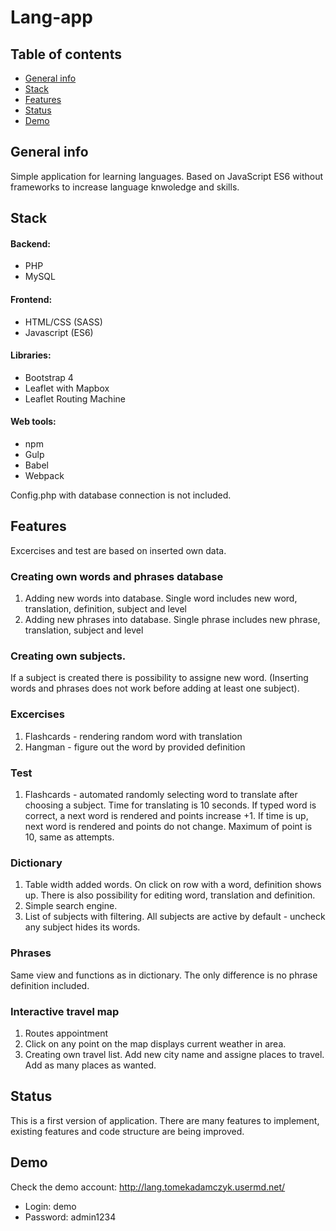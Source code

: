 # Lang-app
## Table of contents
* [General info](#general-info)
* [Stack](#stack)
* [Features](#features)
* [Status](#status)
* [Demo](#demo)

## General info
Simple application for learning languages. Based on JavaScript ES6 without frameworks to increase language knwoledge and skills.

## Stack
#### Backend:
 - PHP
 - MySQL
#### Frontend:
 - HTML/CSS (SASS)
 - Javascript (ES6)
#### Libraries:
 - Bootstrap 4
 - Leaflet with Mapbox
 - Leaflet Routing Machine
#### Web tools:
 - npm
 - Gulp
 - Babel
 - Webpack
 
 Config.php with database connection is not included.
 
 ## Features
 Excercises and test are based on inserted own data.
 ### Creating own words and phrases database
 1. Adding new words into database. Single word includes new word, translation, definition, subject and level
 2. Adding new phrases into database. Single phrase includes new phrase, translation, subject and level
 ### Creating own subjects.
 If a subject is created there is possibility to assigne new word. (Inserting words and phrases does not work before adding at least one subject).
 ### Excercises
 1. Flashcards - rendering random word with translation
 2. Hangman - figure out the word by provided definition
 ### Test
 1. Flashcards - automated randomly selecting word to translate after choosing a subject. Time for translating is 10 seconds. If typed word is correct, a next word is rendered and points increase +1. If time is up, next word is rendered and points do not change. Maximum of point is 10, same as attempts.
 ### Dictionary
 1. Table width added words. On click on row with a word, definition shows up. There is also possibility for editing word, translation and definition.
 2. Simple search engine.
 3. List of subjects with filtering. All subjects are active by default - uncheck any subject hides its words.
 ### Phrases
 Same view and functions as in dictionary. The only difference is no phrase definition included.
 ### Interactive travel map
 1. Routes appointment
 2. Click on any point on the map displays current weather in area.
 3. Creating own travel list. Add new city name and assigne places to travel. Add as many places as wanted.
 
 ## Status
 This is a first version of application. There are many features to implement, existing features and code structure are being improved.
 ## Demo
 Check the demo account: http://lang.tomekadamczyk.usermd.net/
 - Login: demo
 - Password: admin1234
